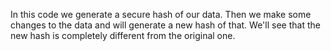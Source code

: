In this code we generate a secure hash of our data. Then we make some changes to the data and will generate a new hash of that. We'll see that the new hash is completely different from the original one.

